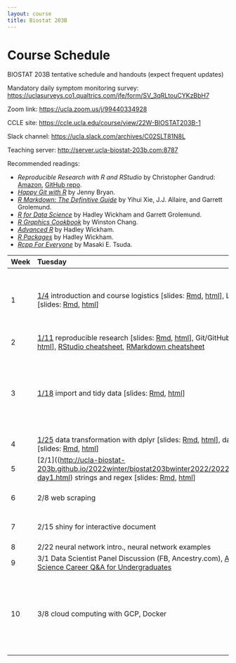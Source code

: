 ```yaml
---
layout: course
title: Biostat 203B
---
```


# Course Schedule

BIOSTAT 203B tentative schedule and handouts (expect frequent updates)

Mandatory daily symptom monitoring survey: <https://uclasurveys.co1.qualtrics.com/jfe/form/SV_3qRLtouCYKzBbH7>

Zoom link: <https://ucla.zoom.us/j/99440334928>

CCLE site: <https://ccle.ucla.edu/course/view/22W-BIOSTAT203B-1>

Slack channel: <https://ucla.slack.com/archives/C02SLT81N8L>

Teaching server: <http://server.ucla-biostat-203b.com:8787>

Recommended readings:  
* _Reproducible Research with R and RStudio_ by Christopher Gandrud: [Amazon](https://www.amazon.com/Reproducible-Research-Studio-Second-Chapman/dp/1498715370/ref=dp_ob_title_bk), [GitHub repo](https://github.com/christophergandrud/Rep-Res-Book).  
* [_Happy Git with R_](http://happygitwithr.com) by Jenny Bryan.  
* [_R Markdown: The Definitive Guide_](https://bookdown.org/yihui/rmarkdown/) by Yihui Xie, J.J. Allaire, and Garrett Grolemund.  
* [_R for Data Science_](http://r4ds.had.co.nz) by Hadley Wickham and Garrett Grolemund.  
* [_R Graphics Cookbook_](https://r-graphics.org) by Winston Chang.   
* [_Advanced R_](http://adv-r.had.co.nz) by Hadley Wickham.  
* [_R Packages_](http://r-pkgs.had.co.nz) by Hadley Wickham.  
* [_Rcpp For Everyone_](https://teuder.github.io/rcpp4everyone_en/) by Masaki E. Tsuda.  

| Week | Tuesday | Thursday | Homework |
|:-----------|:------------|:------------|:------------|
| 1 | [1/4](http://ucla-biostat-203b.github.io/2022winter/biostat203bwinter2022/2022/01/04/week1-day1.html) introduction and course logistics \[slides: [Rmd](https://raw.githubusercontent.com/ucla-biostat203b-2021winter/ucla-biostat203b-2021winter.github.io/master/slides/01-intro/intro.Rmd), [html](../slides/01-intro/intro.html)\], Linux basics \[slides: [Rmd](https://raw.githubusercontent.com/ucla-biostat203b-2021winter/ucla-biostat203b-2021winter.github.io/master/slides/02-linux/linux.Rmd), [html](../slides/02-linux/linux.html)\] | [1/6](http://ucla-biostat-203b.github.io/2022winter/biostat203bwinter2022/2022/01/06/week1-day2.html) Lab 1: MacOS \[slides: [Rmd](https://raw.githubusercontent.com/ucla-biostat203b-2021winter/ucla-biostat203b-2021winter.github.io/master/labs/lab01/lab01_macos.Rmd), [html](../labs/lab01/lab01_macos.html)\], Windows \[slides: [Rmd](https://raw.githubusercontent.com/ucla-biostat203b-2021winter/ucla-biostat203b-2021winter.github.io/master/labs/lab01/lab01_windows.Rmd), [html](../labs/lab01/lab01_windows.html)\] | HW1 \[[Rmd](https://github.com/ucla-biostat-203b/2022winter/raw/main/hw/hw1/hw1.Rmd), [html](../hw/hw1/hw1.html)\] |    
| 2 | [1/11](http://ucla-biostat-203b.github.io/2022winter/biostat203bwinter2022/2022/01/11/week2-day1.html) reproducible research \[slides: [Rmd](https://raw.githubusercontent.com/ucla-biostat203b-2021winter/ucla-biostat203b-2021winter.github.io/master/slides/03-repres/repres.Rmd), [html](../slides/03-repres/repres.html)\], Git/GitHub \[slides: [Rmd](https://raw.githubusercontent.com/ucla-biostat203b-2021winter/ucla-biostat203b-2021winter.github.io/master/slides/04-git/git.Rmd), [html](../slides/04-git/git.html)\], [RStudio cheatsheet](https://github.com/rstudio/cheatsheets/raw/main/rstudio-ide.pdf), [RMarkdown cheatsheet](https://github.com/rstudio/cheatsheets/raw/main/rmarkdown-2.0.pdf) | 1/13 Lab 2 | |    
| 3 | [1/18](http://ucla-biostat-203b.github.io/2022winter/biostat203bwinter2022/2022/01/18/week3-day1.html) import and tidy data \[slides: [Rmd](https://raw.githubusercontent.com/ucla-biostat203b-2021winter/ucla-biostat203b-2021winter.github.io/master/slides/05-tidy/tidy.Rmd), [html](../slides/05-tidy/tidy.html)\] | [1/20](http://ucla-biostat-203b.github.io/2022winter/biostat203bwinter2022/2022/01/20/week3-day2.html) data visualization with ggplot2 \[slides: [Rmd](https://raw.githubusercontent.com/ucla-biostat203b-2021winter/ucla-biostat203b-2021winter.github.io/master/slides/06-vis/ggplot2.Rmd), [html](../slides/06-vis/ggplot2.html)\], visualizing longitudinal data \[slides: [Rmd](https://raw.githubusercontent.com/ucla-biostat203b-2021winter/ucla-biostat203b-2021winter.github.io/master/slides/06-vis/brolgar.Rmd), [html](../slides/06-vis/brolgar.html)\] | HW2 \[[Rmd](https://github.com/ucla-biostat-203b/2022winter/raw/main/hw/hw2/hw2.Rmd), [html](../hw/hw2/hw2.html)\] |  
| 4 | [1/25](http://ucla-biostat-203b.github.io/2022winter/biostat203bwinter2022/2022/01/25/week4-day1.html) data transformation with dplyr \[slides: [Rmd](https://raw.githubusercontent.com/ucla-biostat203b-2021winter/ucla-biostat203b-2021winter.github.io/master/slides/07-dplyr/dplyr.Rmd), [html](../slides/07-dplyr/dplyr.html)\], date and time \[slides: [Rmd](https://raw.githubusercontent.com/ucla-biostat203b-2021winter/ucla-biostat203b-2021winter.github.io/master/slides/08-datetime/datetime.Rmd), [html](../slides/08-datetime/datetime.html)\] | 1/27 Lab | |     
| 5 | [2/1]((http://ucla-biostat-203b.github.io/2022winter/biostat203bwinter2022/2022/02/01/week5-day1.html) strings and regex \[slides: [Rmd](https://raw.githubusercontent.com/ucla-biostat203b-2021winter/ucla-biostat203b-2021winter.github.io/master/slides/09-strings/stringr.Rmd), [html](../slides/09-strings/stringr.html)\] | 2/3 Lab | |  
| 6 | 2/8 web scraping | 2/10  cluster computing at UCLA |  |    
| 7 | 2/15 shiny for interactive document | 2/17 databases intro., dbplyr | HW3 |    
| 8 | 2/22 neural network intro., neural network examples | 2/24 Lab | HW4 |    
| 9 | 3/1 Data Scientist Panel Discussion (FB, Ancestry.com), [ASA Data Science Career Q&A for Undergraduates](https://www.youtube.com/watch?v=Nd3fvAILfMk) | 3/3 Lab | |   
| 10 | 3/8 cloud computing with GCP, Docker | 3/10 R programming (benchmark, debug, profile), Rcpp, parallel computing, R package | | 
